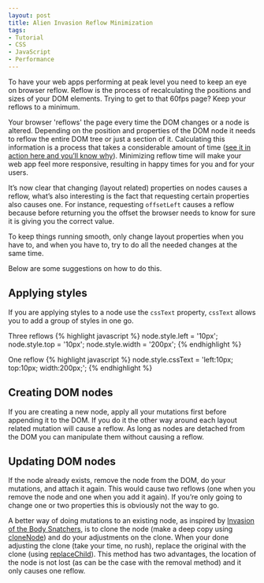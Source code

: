 ```yaml
---
layout: post
title: Alien Invasion Reflow Minimization
tags: 
- Tutorial
- CSS
- JavaScript
- Performance
---
```

To have your web apps performing at peak level you need to keep an eye on browser reflow. Reflow is the process of recalculating the positions and sizes of your DOM elements. Trying to get to that 60fps page? Keep your reflows to a minimum.

Your browser 'reflows' the page every time the DOM changes or a node is altered. Depending on the position and properties of the DOM node it needs to reflow the entire DOM tree or just a section of it. Calculating this information is a process that takes a considerable amount of time ([see it in action here and you’ll know why](http://www.youtube.com/watch?v=dndeRnzkJDU)). Minimizing reflow time will make your web app feel more responsive, resulting in happy times for you and for your users.

It’s now clear that changing (layout related) properties on nodes causes a reflow, what’s also interesting is the fact that requesting certain properties also causes one. For instance, requesting `offsetLeft` causes a reflow because before returning you the offset the browser needs to know for sure it is giving you the correct value.

To keep things running smooth, only change layout properties when you have to, and when you have to, try to do all the needed changes at the same time.

Below are some suggestions on how to do this.

## Applying styles

If you are applying styles to a node use the `cssText` property, `cssText` allows you to add a group of styles in one go.

Three reflows
{% highlight javascript %}
node.style.left = '10px';
node.style.top = '10px';
node.style.width = '200px';
{% endhighlight %}

One reflow
{% highlight javascript %}
node.style.cssText = 'left:10px; top:10px; width:200px;';
{% endhighlight %}

## Creating DOM nodes

If you are creating a new node, apply all your mutations first before appending it to the DOM. If you do it the other way around each layout related mutation will cause a reflow. As long as nodes are detached from the DOM you can manipulate them without causing a reflow.

## Updating DOM nodes

If the node already exists, remove the node from the DOM, do your mutations, and attach it again. This would cause two reflows (one when you remove the node and one when you add it again). If you’re only going to change one or two properties this is obviously not the way to go.

A better way of doing mutations to an existing node, as inspired by [Invasion of the Body Snatchers](http://www.imdb.com/title/tt0077745/), is to clone the node (make a deep copy using [cloneNode](https://developer.mozilla.org/en-US/docs/DOM/Node.cloneNode)) and do your adjustments on the clone. When your done adjusting the clone (take your time, no rush), replace the original with the clone (using [replaceChild](https://developer.mozilla.org/en-US/docs/DOM/Node.replaceChild)). This method has two advantages, the location of the node is not lost (as can be the case with the removal method) and it only causes one reflow.